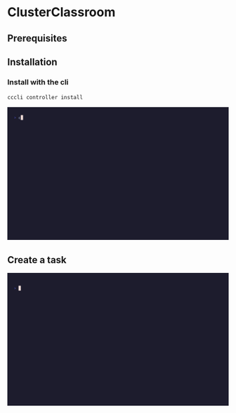 # ClusterClassroom

## Prerequisites

## Installation

### Install with the cli

```bash
cccli controller install
```

![Installation](docs/assets/install-controller.gif)

## Create a task

![Create task](docs/assets/deploy-task.gif)